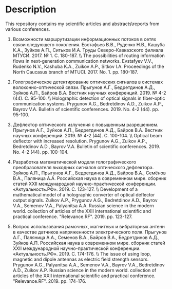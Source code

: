 # Description
This repository contains my scientific articles and abstracts\reports from various conferences.

1. Возможности маршрутизации информационных потоков в сетях связи следующего поколения. Евстафьев В.В., Руденко Н.В., Кашуба К.А., Зуйков А.П., Ситьков И.А. Труды Северо-Кавказского филиала МТУСИ. 2017. № 1. С. 180-187. \\\ The possibilities of routing information flows in next-generation communication networks. Evstafyev V.V., Rudenko N.V., Kashuba K.A., Zuikov A.P., Sitkov I.A. Proceedings of the North Caucasus branch of MTUCI. 2017. No. 1. pp. 180-187.

2. Голографическое детектирование оптических сигналов в системах волоконно-оптической связи. Прыгунов А.Г., Бедретдинов А.Д., Зуйков А.П., Байров В.А. Вестник научных конференций. 2019. № 4-2 (44). С. 95-100. \\\ Holographic detection of optical signals in fiber-optic communication systems. Prygunov A.G., Bedretdinov A.D., Zuikov A.P., Bayrov V.A. Bulletin of scientific conferences. 2019. No. 4-2 (44). pp. 95-100.

3. Дефлектор оптического излучения с повышенным разрешением. Прыгунов А.Г., Зуйков А.П., Бедретдинов А.Д., Байров В.А.
Вестник научных конференций. 2019. № 4-2 (44). С. 100-104. \\\ Optical beam deflector with increased resolution. Prygunov A.G., Zuikov A.P., Bedretdinov A.D., Bayrov V.A.
Bulletin of scientific conferences. 2019. No. 4-2 (44). pp. 100-104.

4. Разработка математической модели голографического преобразователя выходных сигналов оптического дефлектора. Зуйков А.П., Прыгунов А.Г., Бедретдинов А.Д., Байров В.А., Семёнов В.А., Паляница А.А. Российская наука в современном мире. сборник статей XXII международной научно-практической конференции. «Актуальность.РФ». 2019. С. 123-127. \\\ Development of a mathematical model of a holographic converter of optical deflector output signals. Zuikov A.P., Prygunov A.G., Bedretdinov A.D., Bayrov V.A., Semenov V.A., Palyanitsa A.A. Russian science in the modern world. collection of articles of the XXII international scientific and practical conference. "Relevance.RF". 2019. pp. 123-127.

5. Вопрос использования рамочных, магнитных и вибраторных антенн в качестве датчиков напряженности электрического поля. Прыгунов А.Г., Паляница А.А., Семенов В.А., Байров В.А., Бедретдинов А.Д., Зуйков А.П. Российская наука в современном мире. сборник статей XXII международной научно-практической конференции. «Актуальность.РФ». 2019. С. 174-176. \\\ The issue of using loop, magnetic and dipole antennas as electric field strength sensors. Prygunov A.G., Palyanitsa A.A., Semenov V.A., Bayrov V.A., Bedretdinov A.D., Zuikov A.P. Russian science in the modern world. collection of articles of the XXII international scientific and practical conference. "Relevance.RF". 2019. pp. 174-176.
